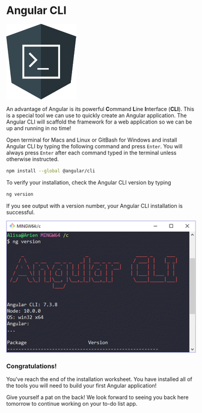 # Angular CLI

![Angular CLI logo](../.gitbook/assets/cli.png)

An advantage of Angular is its powerful **C**ommand **L**ine **I**nterface \(**CLI**\). This is a special tool we can use to quickly create an Angular application. The Angular CLI will scaffold the framework for a web application so we can be up and running in no time!

Open terminal for Macs and Linux or GitBash for Windows and install Angular CLI by typing the following command and press `Enter`. You will always press `Enter` after each command typed in the terminal unless otherwise instructed.

```bash
npm install --global @angular/cli
```



To verify your installation, check the Angular CLI version by typing

```bash
ng version
```

If you see output with a version number, your Angular CLI installation is successful.

![Angular CLI successful installation](../.gitbook/assets/angular-cli.png)

### **Congratulations!**

You've reach the end of the installation worksheet. You have installed all of the tools you will need to build your first Angular application! 

Give yourself a pat on the back! We look forward to seeing you back here tomorrow to continue working on your to-do list app. 





